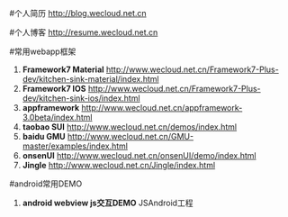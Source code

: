 #个人简历
http://blog.wecloud.net.cn

#个人博客
http://resume.wecloud.net.cn

#常用webapp框架
1. **Framework7 Material** http://www.wecloud.net.cn/Framework7-Plus-dev/kitchen-sink-material/index.html
2. **Framework7 IOS**      http://www.wecloud.net.cn/Framework7-Plus-dev/kitchen-sink-ios/index.html
3. **appframework**        http://www.wecloud.net.cn/appframework-3.0beta/index.html
4. **taobao SUI**          http://www.wecloud.net.cn/demos/index.html
5. **baidu GMU**           http://www.wecloud.net.cn/GMU-master/examples/index.html
6. **onsenUI**             http://www.wecloud.net.cn/onsenUI/demo/index.html
7. **Jingle**              http://www.wecloud.net.cn/Jingle/index.html

#android常用DEMO
1. **android webview js交互DEMO**  JSAndroid工程